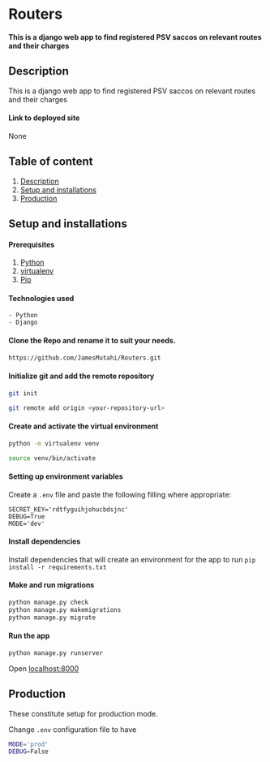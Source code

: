 # Routers
#### This is a django web app to find registered PSV saccos on relevant routes and their charges

## Description
This is a django web app to find registered PSV saccos on relevant routes and their charges

#### Link to deployed site
None

## Table of content
1. [Description](#description)
2. [Setup and installations](#setup-and-installations)
3. [Production](#Production)

## Setup and installations
#### Prerequisites
1. [Python](https://www.python.org/downloads/)
2. [virtualenv](https://virtualenv.pypa.io/en/stable/installation/)
3. [Pip](https://pip.pypa.io/en/stable/installing/)

#### Technologies used
    - Python
    - Django

#### Clone the Repo and rename it to suit your needs.
```bash
https://github.com/JamesMutahi/Routers.git
```
#### Initialize git and add the remote repository
```bash
git init
```
```bash
git remote add origin <your-repository-url>
```

#### Create and activate the virtual environment
```bash
python -m virtualenv venv
```

```bash
source venv/bin/activate
```

#### Setting up environment variables
Create a `.env` file and paste the following filling where appropriate:
```
SECRET_KEY='rdtfyguihjohucbdsjnc'
DEBUG=True
MODE='dev'
```

#### Install dependencies
Install dependencies that will create an environment for the app to run
`pip install -r requirements.txt`

#### Make and run migrations
```bash
python manage.py check
python manage.py makemigrations
python manage.py migrate
```

#### Run the app
```bash
python manage.py runserver
```
Open [localhost:8000](http://127.0.0.1:8000/)

## Production
These constitute setup for production mode.

Change `.env` configuration file to have
```bash
MODE='prod'
DEBUG=False
```